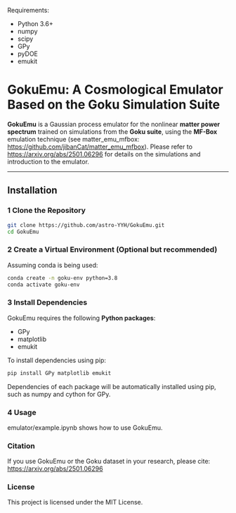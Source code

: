 Requirements:
- Python 3.6+
- numpy
- scipy
- GPy
- pyDOE
- emukit



# GokuEmu: A Cosmological Emulator Based on the Goku Simulation Suite

**GokuEmu** is a Gaussian process emulator for the nonlinear **matter power spectrum** trained on simulations from the **Goku suite**, using the **MF-Box** emulation technique (see matter_emu_mfbox: https://github.com/jibanCat/matter_emu_mfbox). Please refer to https://arxiv.org/abs/2501.06296 for details on the simulations and introduction to the emulator.

---

## **Installation**
### **1 Clone the Repository**
```bash
git clone https://github.com/astro-YYH/GokuEmu.git
cd GokuEmu
```

### **2 Create a Virtual Environment (Optional but recommended)**
Assuming conda is being used:
```bash
conda create -n goku-env python=3.8
conda activate goku-env
```

### **3 Install Dependencies**
GokuEmu requires the following **Python packages**:
- GPy
- matplotlib
- emukit

To install dependencies using pip:
```bash
pip install GPy matplotlib emukit
```
Dependencies of each package will be automatically installed using pip, such as numpy and cython for GPy.

### **4 Usage**

emulator/example.ipynb shows how to use GokuEmu.

### **Citation**
If you use GokuEmu or the Goku dataset in your research, please cite:
https://arxiv.org/abs/2501.06296 

### **License**
This project is licensed under the MIT License.